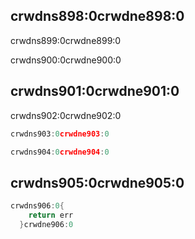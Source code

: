 ## crwdns898:0crwdne898:0

crwdns899:0crwdne899:0

crwdns900:0crwdne900:0

## crwdns901:0crwdne901:0

crwdns902:0crwdne902:0

```go
crwdns903:0crwdne903:0

crwdns904:0crwdne904:0
```

## crwdns905:0crwdne905:0

```go
crwdns906:0{
    return err
  }crwdne906:0
```